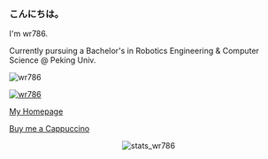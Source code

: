 ### こんにちは。

I'm wr786.

Currently pursuing a Bachelor's in Robotics Engineering & Computer Science @ Peking Univ.

<p align="left"> <img src="https://komarev.com/ghpvc/?username=wr786&color=blueviolet" alt="wr786"/> </p>

<p align="left"> <a href="https://github.com/ryo-ma/github-profile-trophy"><img src="https://github-profile-trophy.vercel.app/?username=wr786" alt="wr786" /></a> </p>

[My Homepage](https://wr786.github.io)

[Buy me a Cappuccino](https://wr786.github.io/images/tmp/givememoney.png)

<div align="center">
  <img src="https://github-readme-stats.vercel.app/api?username=wr786&show_icons=true&icon_color=6600FF&title_color=6600FF" alt="stats_wr786">
</div>
